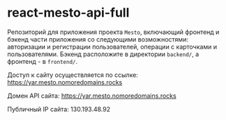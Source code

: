 # react-mesto-api-full
Репозиторий для приложения проекта `Mesto`, включающий фронтенд и бэкенд части приложения со следующими возможностями: авторизации и регистрации пользователей, операции с карточками и пользователями. Бэкенд расположите в директории `backend/`, а фронтенд - в `frontend/`. 
  
Доступ к сайту осуществляется по ссылке: https://yar.mesto.nomoredomains.rocks

Домен API сайта: https://yar.mesto.nomoredomains.rocks

Публичный IP сайта: 130.193.48.92
